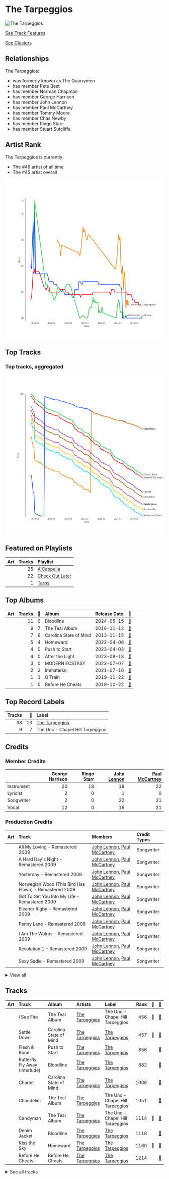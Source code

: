 
# The Tarpeggios


<img src="https://i.scdn.co/image/ab6761610000e5eb4b2621bf3c5f2197ee957582" alt="The Tarpeggios" width="100" />

[See Track Features](audio_features.md)

[See Clusters](clusters/overview.md)

## Relationships

The Tarpeggios:
- was formerly known as The Quarrymen
- has member Pete Best
- has member Norman Chapman
- has member George Harrison
- has member John Lennon
- has member Paul McCartney
- has member Tommy Moore
- has member Chas Newby
- has member Ringo Starr
- has member Stuart Sutcliffe

## Artist Rank
The Tarpeggios is currently:
- The #49 artist of all time
- The #45 artist overall

![Rank of The Tarpeggios over time](../../images/artists/the_tarpeggios/rank_time_series.png)
## Top Tracks


### Top tracks, aggregated

![Track score ranking over time](../../images/artists/the_tarpeggios/track_rank_time_series_score.png)
## Featured on Playlists
| Art | Tracks | Playlist |
|:---|---:|:---|
| <img src="https://mosaic.scdn.co/640/ab67616d00001e025d990e8b45c848dc22885f89ab67616d00001e0262f44cdb37183a309fc1032fab67616d00001e0284470dd6235917e2e40e11f0ab67616d00001e02bb7018e16a77e5ce4744fa93" alt="" width="50" /> | 25 | [A Cappella](../../playlists/a_cappella/overview.md) |
| <img src="https://mosaic.scdn.co/640/ab67616d00001e02b898e1af5571ea5402fdd764ab67616d00001e02e5d079704778dc9534c73a91ab67616d00001e02e7b975daf944ff0d1ffce056ab67616d00001e02fdeffdb0cd2b8bb696319e8c" alt="" width="50" /> | 22 | [Check Out Later](../../playlists/check_out_later/overview.md) |
| <img src="https://mosaic.scdn.co/640/ab67616d00001e0203668e3f13559554eca8ccc6ab67616d00001e020eb56329734f9400c1639359ab67616d00001e0214ed51ab46ef0765182bb8a0ab67616d00001e02987a1825341694ec9bc62457" alt="" width="50" /> | 1 | [Tarps](../../playlists/tarps/overview.md) |

## Top Albums

| Art | Tracks | 💚 | Album | Release Date | 🔗 |
|:---|---:|---:|:---|:---|:---|
| <img src="https://i.scdn.co/image/ab67616d0000b273b898e1af5571ea5402fdd764" alt="" width="50" /> | 11 | 0 | Bloodline | 2024-05-15 | [🔗](https://open.spotify.com/album/5XMETYH0wL2F3qDpWfVKzw) |
| <img src="https://i.scdn.co/image/ab67616d0000b273bb7018e16a77e5ce4744fa93" alt="" width="50" /> | 9 | 7 | The Teal Album | 2016-11-12 | [🔗](https://open.spotify.com/album/7mTQ62MIYHSbkZHGjY0Ftg) |
| <img src="https://i.scdn.co/image/ab67616d0000b2735d990e8b45c848dc22885f89" alt="" width="50" /> | 7 | 6 | Carolina State of Mind | 2013-11-15 | [🔗](https://open.spotify.com/album/3zKusinRVxdC5s2wOPYBgX) |
| <img src="https://i.scdn.co/image/ab67616d0000b273fc82939fb76760e640d7edca" alt="" width="50" /> | 5 | 4 | Homeward | 2022-04-08 | [🔗](https://open.spotify.com/album/2FiDSelqVoi7VQfpmaMRJK) |
| <img src="https://i.scdn.co/image/ab67616d0000b273fdeffdb0cd2b8bb696319e8c" alt="" width="50" /> | 4 | 0 | Push to Start | 2023-04-03 | [🔗](https://open.spotify.com/album/4ggdFWPHn5rTdUrw4s46yS) |
| <img src="https://i.scdn.co/image/ab67616d0000b273e7b975daf944ff0d1ffce056" alt="" width="50" /> | 4 | 0 | After the Light | 2023-08-18 | [🔗](https://open.spotify.com/album/5Q9k2sd9kFnmPEJjdsFIpV) |
| <img src="https://i.scdn.co/image/ab67616d0000b273e5d079704778dc9534c73a91" alt="" width="50" /> | 3 | 0 | MODERN ECSTASY | 2023-07-07 | [🔗](https://open.spotify.com/album/3EFIthm5Zjb7MfuXeDJb9A) |
| <img src="https://i.scdn.co/image/ab67616d0000b27322f75e45afe2febb7d3f4cac" alt="" width="50" /> | 2 | 2 | Immaterial | 2021-07-16 | [🔗](https://open.spotify.com/album/5YgtPHMCi4dGtL6JarEGkI) |
| <img src="https://i.scdn.co/image/ab67616d0000b27362f44cdb37183a309fc1032f" alt="" width="50" /> | 1 | 1 | G Train | 2019-11-22 | [🔗](https://open.spotify.com/album/0vmio1Hc8vrU7scyVa6BYK) |
| <img src="https://i.scdn.co/image/ab67616d0000b273e443608c9f1cf2fdb6c36d37" alt="" width="50" /> | 1 | 0 | Before He Cheats | 2019-10-22 | [🔗](https://open.spotify.com/album/7bndGIMX7IOBjG3J7O0BEQ) |

## Top Record Labels

| Tracks | 💚 | Label |
|---:|---:|:---|
| 38 | 13 | [The Tarpeggios](../../labels/the_tarpeggios/overview.md) |
| 9 | 7 | The Unc - Chapel Hill Tarpeggios |

## Credits

### Member Credits

| | George Harrison | Ringo Starr | [John Lennon](../../producers/john_lennon/overview.md) | [Paul McCartney](../../producers/paul_mccartney/overview.md) |
|:---|---:|---:|---:|---:|
| Instrument | 20 | 18 | 18 | 22 |
| Lyricist | 2 | 0 | 1 | 0 |
| Songwriter | 2 | 0 | 22 | 21 |
| Vocal | 12 | 0 | 16 | 21 |
### Production Credits

| Art | Track | Members | Credit Types |
|:---|:---|:---|:---|
| <img src="https://i.scdn.co/image/ab67616d0000b273608a63ad5b18e99da94a3f73" alt="" width="50" /> | All My Loving - Remastered 2009 | [John Lennon](../../../producers/john_lennon/overview.md), [Paul McCartney](../../../producers/paul_mccartney/overview.md) | Songwriter |
| <img src="https://i.scdn.co/image/ab67616d0000b273e230f303815e82a86713eedd" alt="" width="50" /> | A Hard Day's Night - Remastered 2009 | [John Lennon](../../../producers/john_lennon/overview.md), [Paul McCartney](../../../producers/paul_mccartney/overview.md) | Songwriter |
| <img src="https://i.scdn.co/image/ab67616d0000b273e3e3b64cea45265469d4cafa" alt="" width="50" /> | Yesterday - Remastered 2009 | [John Lennon](../../../producers/john_lennon/overview.md), [Paul McCartney](../../../producers/paul_mccartney/overview.md) | Songwriter |
| <img src="https://i.scdn.co/image/ab67616d0000b273ed801e58a9ababdea6ac7ce4" alt="" width="50" /> | Norwegian Wood (This Bird Has Flown) - Remastered 2009 | [John Lennon](../../../producers/john_lennon/overview.md), [Paul McCartney](../../../producers/paul_mccartney/overview.md) | Songwriter |
| <img src="https://i.scdn.co/image/ab67616d0000b27328b8b9b46428896e6491e97a" alt="" width="50" /> | Got To Get You Into My Life - Remastered 2009 | [John Lennon](../../../producers/john_lennon/overview.md), [Paul McCartney](../../../producers/paul_mccartney/overview.md) | Songwriter |
| <img src="https://i.scdn.co/image/ab67616d0000b27328b8b9b46428896e6491e97a" alt="" width="50" /> | Eleanor Rigby - Remastered 2009 | [John Lennon](../../../producers/john_lennon/overview.md), [Paul McCartney](../../../producers/paul_mccartney/overview.md) | Songwriter |
| <img src="https://i.scdn.co/image/ab67616d0000b273692d9189b2bd75525893f0c1" alt="" width="50" /> | Penny Lane - Remastered 2009 | [John Lennon](../../../producers/john_lennon/overview.md), [Paul McCartney](../../../producers/paul_mccartney/overview.md) | Songwriter |
| <img src="https://i.scdn.co/image/ab67616d0000b273692d9189b2bd75525893f0c1" alt="" width="50" /> | I Am The Walrus - Remastered 2009 | [John Lennon](../../../producers/john_lennon/overview.md), [Paul McCartney](../../../producers/paul_mccartney/overview.md) | Songwriter |
| <img src="https://i.scdn.co/image/ab67616d0000b2734ce8b4e42588bf18182a1ad2" alt="" width="50" /> | Revolution 1 - Remastered 2009 | [John Lennon](../../../producers/john_lennon/overview.md), [Paul McCartney](../../../producers/paul_mccartney/overview.md) | Songwriter |
| <img src="https://i.scdn.co/image/ab67616d0000b2734ce8b4e42588bf18182a1ad2" alt="" width="50" /> | Sexy Sadie - Remastered 2009 | [John Lennon](../../../producers/john_lennon/overview.md), [Paul McCartney](../../../producers/paul_mccartney/overview.md) | Songwriter |


<details>
<summary>View all</summary>

| Art | Track | Members | Credit Types |
|:---|:---|:---|:---|
| <img src="https://i.scdn.co/image/ab67616d0000b2734ce8b4e42588bf18182a1ad2" alt="" width="50" /> | While My Guitar Gently Weeps - Remastered 2009 | George Harrison | Lyricist, Songwriter |
| <img src="https://i.scdn.co/image/ab67616d0000b2734ce8b4e42588bf18182a1ad2" alt="" width="50" /> | Dear Prudence - Remastered 2009 | [John Lennon](../../../producers/john_lennon/overview.md), [Paul McCartney](../../../producers/paul_mccartney/overview.md) | Songwriter |
| <img src="https://i.scdn.co/image/ab67616d0000b2734ce8b4e42588bf18182a1ad2" alt="" width="50" /> | Blackbird - Remastered 2009 | [John Lennon](../../../producers/john_lennon/overview.md), [Paul McCartney](../../../producers/paul_mccartney/overview.md) | Songwriter |
| <img src="https://i.scdn.co/image/ab67616d0000b273dc30583ba717007b00cceb25" alt="" width="50" /> | Golden Slumbers - Remastered 2009 | [John Lennon](../../../producers/john_lennon/overview.md), [Paul McCartney](../../../producers/paul_mccartney/overview.md) | Songwriter |
| <img src="https://i.scdn.co/image/ab67616d0000b273dc30583ba717007b00cceb25" alt="" width="50" /> | Something - Remastered 2009 | George Harrison | Lyricist, Songwriter |
| <img src="https://i.scdn.co/image/ab67616d0000b273dc30583ba717007b00cceb25" alt="" width="50" /> | Because - Remastered 2009 | [John Lennon](../../../producers/john_lennon/overview.md), [Paul McCartney](../../../producers/paul_mccartney/overview.md) | Songwriter |
| <img src="https://i.scdn.co/image/ab67616d0000b273dc30583ba717007b00cceb25" alt="" width="50" /> | Come Together - Remastered 2009 | [John Lennon](../../../producers/john_lennon/overview.md), [Paul McCartney](../../../producers/paul_mccartney/overview.md) | Songwriter |
| <img src="https://i.scdn.co/image/ab67616d0000b273dc30583ba717007b00cceb25" alt="" width="50" /> | Oh! Darling - Remastered 2009 | [John Lennon](../../../producers/john_lennon/overview.md), [Paul McCartney](../../../producers/paul_mccartney/overview.md) | Songwriter |
| <img src="https://i.scdn.co/image/ab67616d0000b273dc30583ba717007b00cceb25" alt="" width="50" /> | I Want You (She's So Heavy) - Remastered 2009 | [John Lennon](../../../producers/john_lennon/overview.md), [Paul McCartney](../../../producers/paul_mccartney/overview.md) | Songwriter |
| <img src="https://i.scdn.co/image/ab67616d0000b27384243a01af3c77b56fe01ab1" alt="" width="50" /> | Get Back - Remastered 2009 | [John Lennon](../../../producers/john_lennon/overview.md), [Paul McCartney](../../../producers/paul_mccartney/overview.md) | Songwriter |
| <img src="https://i.scdn.co/image/ab67616d0000b27384243a01af3c77b56fe01ab1" alt="" width="50" /> | Across The Universe - Remastered 2009 | [John Lennon](../../../producers/john_lennon/overview.md), [Paul McCartney](../../../producers/paul_mccartney/overview.md) | Songwriter |
| <img src="https://i.scdn.co/image/ab67616d0000b27384243a01af3c77b56fe01ab1" alt="" width="50" /> | Let It Be - Remastered 2009 | [John Lennon](../../../producers/john_lennon/overview.md), [Paul McCartney](../../../producers/paul_mccartney/overview.md) | Songwriter |
| <img src="https://i.scdn.co/image/ab67616d0000b273582d56ce20fe0146ffa0e5cf" alt="" width="50" /> | Day Tripper - Remastered 2015 | [John Lennon](../../../producers/john_lennon/overview.md), [Paul McCartney](../../../producers/paul_mccartney/overview.md) | Songwriter |
| <img src="https://i.scdn.co/image/ab67616d0000b2739729d686606e6be27346da30" alt="" width="50" /> | Imagine | [John Lennon](../../../producers/john_lennon/overview.md) | Lyricist, Songwriter |

</details>


## Tracks

| Art | Track | Album | Artists | Label | Rank | 💚 | 🔗 |
|:---|:---|:---|:---|:---|---:|:---|:---|
| <img src="https://i.scdn.co/image/ab67616d0000b273bb7018e16a77e5ce4744fa93" alt="" width="50" /> | I See Fire | The Teal Album | [The Tarpeggios](overview.md) | The Unc - Chapel Hill Tarpeggios | 456 | 💚 | [🔗](https://open.spotify.com/track/4Mp2l1tCHxnm65a6yQ8lph) |
| <img src="https://i.scdn.co/image/ab67616d0000b2735d990e8b45c848dc22885f89" alt="" width="50" /> | Settle Down | Carolina State of Mind | [The Tarpeggios](overview.md) | [The Tarpeggios](../../labels/the_tarpeggios) | 457 | 💚 | [🔗](https://open.spotify.com/track/2RGGnyqlJ65QcpA4FggZ2x) |
| <img src="https://i.scdn.co/image/ab67616d0000b273fdeffdb0cd2b8bb696319e8c" alt="" width="50" /> | Flesh & Bone | Push to Start | [The Tarpeggios](overview.md) | [The Tarpeggios](../../labels/the_tarpeggios) | 856 | | [🔗](https://open.spotify.com/track/07Y1FyOg5wP1AD46E0MSKC) |
| <img src="https://i.scdn.co/image/ab67616d0000b273b898e1af5571ea5402fdd764" alt="" width="50" /> | Butterfly Fly Away (Interlude) | Bloodline | [The Tarpeggios](overview.md) | [The Tarpeggios](../../labels/the_tarpeggios) | 882 | | [🔗](https://open.spotify.com/track/0GsbP210Yw4NADxGJWBBld) |
| <img src="https://i.scdn.co/image/ab67616d0000b2735d990e8b45c848dc22885f89" alt="" width="50" /> | Chariot | Carolina State of Mind | [The Tarpeggios](overview.md) | [The Tarpeggios](../../labels/the_tarpeggios) | 1006 | | [🔗](https://open.spotify.com/track/0of5rsasONYN34mx4rSgsn) |
| <img src="https://i.scdn.co/image/ab67616d0000b273bb7018e16a77e5ce4744fa93" alt="" width="50" /> | Chandelier | The Teal Album | [The Tarpeggios](overview.md) | The Unc - Chapel Hill Tarpeggios | 1051 | | [🔗](https://open.spotify.com/track/132bFFrU2GvmvebqUlO2qS) |
| <img src="https://i.scdn.co/image/ab67616d0000b273bb7018e16a77e5ce4744fa93" alt="" width="50" /> | Candyman | The Teal Album | [The Tarpeggios](overview.md) | The Unc - Chapel Hill Tarpeggios | 1114 | 💚 | [🔗](https://open.spotify.com/track/1OEnvNhDx4iYvjKD8rIp89) |
| <img src="https://i.scdn.co/image/ab67616d0000b273b898e1af5571ea5402fdd764" alt="" width="50" /> | Denim Jacket | Bloodline | [The Tarpeggios](overview.md) | [The Tarpeggios](../../labels/the_tarpeggios) | 1118 | | [🔗](https://open.spotify.com/track/1OdzHKbEWGiYhCBdCCnOQR) |
| <img src="https://i.scdn.co/image/ab67616d0000b273fc82939fb76760e640d7edca" alt="" width="50" /> | Kiss the Sky | Homeward | [The Tarpeggios](overview.md) | [The Tarpeggios](../../labels/the_tarpeggios) | 1160 | 💚 | [🔗](https://open.spotify.com/track/1alIiVzLvztXf92CxCXY1B) |
| <img src="https://i.scdn.co/image/ab67616d0000b273e443608c9f1cf2fdb6c36d37" alt="" width="50" /> | Before He Cheats | Before He Cheats | [The Tarpeggios](overview.md) | [The Tarpeggios](../../labels/the_tarpeggios) | 1214 | | [🔗](https://open.spotify.com/track/1kRKhFJLbqoXeBUecl8eZa) |


<details>
<summary>See all tracks</summary>

| Art | Track | Album | Artists | Label | Rank | 💚 | 🔗 |
|:---|:---|:---|:---|:---|---:|:---|:---|
| <img src="https://i.scdn.co/image/ab67616d0000b273bb7018e16a77e5ce4744fa93" alt="" width="50" /> | Can't Take My Eyes off You | The Teal Album | [The Tarpeggios](overview.md) | The Unc - Chapel Hill Tarpeggios | 1250 | 💚 | [🔗](https://open.spotify.com/track/1wT7nx5HLq9mhBf3P0BwTf) |
| <img src="https://i.scdn.co/image/ab67616d0000b273bb7018e16a77e5ce4744fa93" alt="" width="50" /> | Bottom of the River | The Teal Album | [The Tarpeggios](overview.md) | The Unc - Chapel Hill Tarpeggios | 1285 | 💚 | [🔗](https://open.spotify.com/track/25XUZBlrcbb5U2fsJBY03P) |
| <img src="https://i.scdn.co/image/ab67616d0000b273e5d079704778dc9534c73a91" alt="" width="50" /> | Perfect Illusion | MODERN ECSTASY | [The Tarpeggios](overview.md) | [The Tarpeggios](../../labels/the_tarpeggios) | 1299 | | [🔗](https://open.spotify.com/track/29SUtH1OM0qfXinI7c4JOM) |
| <img src="https://i.scdn.co/image/ab67616d0000b273b898e1af5571ea5402fdd764" alt="" width="50" /> | Let's Build A House (Live) | Bloodline | [The Tarpeggios](overview.md) | [The Tarpeggios](../../labels/the_tarpeggios) | 1306 | | [🔗](https://open.spotify.com/track/2B5WZpAuAURn81AZTxveaU) |
| <img src="https://i.scdn.co/image/ab67616d0000b273b898e1af5571ea5402fdd764" alt="" width="50" /> | Stand | Bloodline | [The Tarpeggios](overview.md) | [The Tarpeggios](../../labels/the_tarpeggios) | 1369 | | [🔗](https://open.spotify.com/track/2SvQJBFy7QQXwHgJH1Cfri) |
| <img src="https://i.scdn.co/image/ab67616d0000b2735d990e8b45c848dc22885f89" alt="" width="50" /> | I Knew You Were Trouble | Carolina State of Mind | [The Tarpeggios](overview.md) | [The Tarpeggios](../../labels/the_tarpeggios) | 1473 | 💚 | [🔗](https://open.spotify.com/track/2uB0wu6NOxNAEYmKvf1VDi) |
| <img src="https://i.scdn.co/image/ab67616d0000b273b898e1af5571ea5402fdd764" alt="" width="50" /> | Forgive Me | Bloodline | [The Tarpeggios](overview.md) | [The Tarpeggios](../../labels/the_tarpeggios) | 1482 | | [🔗](https://open.spotify.com/track/2xapxfPwprpKNEAFb1yZfV) |
| <img src="https://i.scdn.co/image/ab67616d0000b273fc82939fb76760e640d7edca" alt="" width="50" /> | The End (Interlude) | Homeward | [The Tarpeggios](overview.md) | [The Tarpeggios](../../labels/the_tarpeggios) | 1515 | 💚 | [🔗](https://open.spotify.com/track/36TvCuzr3KGsG8UdZ9tk8e) |
| <img src="https://i.scdn.co/image/ab67616d0000b273fc82939fb76760e640d7edca" alt="" width="50" /> | Golden Slumbers / Carry That Weight | Homeward | [The Tarpeggios](overview.md) | [The Tarpeggios](../../labels/the_tarpeggios) | 1534 | 💚 | [🔗](https://open.spotify.com/track/3CJwaHt5VqpKaoJ4h523AB) |
| <img src="https://i.scdn.co/image/ab67616d0000b273e7b975daf944ff0d1ffce056" alt="" width="50" /> | Cellophane | After the Light | [The Tarpeggios](overview.md) | [The Tarpeggios](../../labels/the_tarpeggios) | 1549 | | [🔗](https://open.spotify.com/track/3GpSIZNdBPTOfyP5Hb8TrG) |
| <img src="https://i.scdn.co/image/ab67616d0000b273bb7018e16a77e5ce4744fa93" alt="" width="50" /> | Drag Me Down / As Long as You Love Me | The Teal Album | [The Tarpeggios](overview.md) | The Unc - Chapel Hill Tarpeggios | 1550 | 💚 | [🔗](https://open.spotify.com/track/3GqtzxfUrdmrApqEMaWggL) |
| <img src="https://i.scdn.co/image/ab67616d0000b273b898e1af5571ea5402fdd764" alt="" width="50" /> | Savior Complex (Interlude) | Bloodline | [The Tarpeggios](overview.md) | [The Tarpeggios](../../labels/the_tarpeggios) | 1585 | | [🔗](https://open.spotify.com/track/3Q449loMAJA8ZubCU5Ykkl) |
| <img src="https://i.scdn.co/image/ab67616d0000b27322f75e45afe2febb7d3f4cac" alt="" width="50" /> | XS | Immaterial | [The Tarpeggios](overview.md) | [The Tarpeggios](../../labels/the_tarpeggios) | 1684 | 💚 | [🔗](https://open.spotify.com/track/3s8C5wAXYgvpmzBhTduJBg) |
| <img src="https://i.scdn.co/image/ab67616d0000b273fc82939fb76760e640d7edca" alt="" width="50" /> | Sanctify | Homeward | [The Tarpeggios](overview.md) | [The Tarpeggios](../../labels/the_tarpeggios) | 1697 | | [🔗](https://open.spotify.com/track/3uKuUjR2RMJFFbIAz8l459) |
| <img src="https://i.scdn.co/image/ab67616d0000b273fc82939fb76760e640d7edca" alt="" width="50" /> | You Take My Breath Away | Homeward | [The Tarpeggios](overview.md) | [The Tarpeggios](../../labels/the_tarpeggios) | 1724 | 💚 | [🔗](https://open.spotify.com/track/430GqLsbnIps8OZoZUCIYp) |
| <img src="https://i.scdn.co/image/ab67616d0000b273e7b975daf944ff0d1ffce056" alt="" width="50" /> | Dawn FM | After the Light | [The Tarpeggios](overview.md) | [The Tarpeggios](../../labels/the_tarpeggios) | 1789 | | [🔗](https://open.spotify.com/track/4KWIpxAss4Pi8Bw3cQEmmZ) |
| <img src="https://i.scdn.co/image/ab67616d0000b273fdeffdb0cd2b8bb696319e8c" alt="" width="50" /> | Rose Leaves | Push to Start | [The Tarpeggios](overview.md) | [The Tarpeggios](../../labels/the_tarpeggios) | 1797 | | [🔗](https://open.spotify.com/track/4MMaTPiAfYv2wK6elsWPZK) |
| <img src="https://i.scdn.co/image/ab67616d0000b2735d990e8b45c848dc22885f89" alt="" width="50" /> | Lullabye (Goodnight, My Angel) | Carolina State of Mind | [The Tarpeggios](overview.md) | [The Tarpeggios](../../labels/the_tarpeggios) | 1806 | 💚 | [🔗](https://open.spotify.com/track/4OXK8cslw5QGKzk6U1yRfU) |
| <img src="https://i.scdn.co/image/ab67616d0000b273fdeffdb0cd2b8bb696319e8c" alt="" width="50" /> | Sweet | Push to Start | [The Tarpeggios](overview.md) | [The Tarpeggios](../../labels/the_tarpeggios) | 1830 | | [🔗](https://open.spotify.com/track/4VdGUfFm4BQqRs7hdnA0zj) |
| <img src="https://i.scdn.co/image/ab67616d0000b273e7b975daf944ff0d1ffce056" alt="" width="50" /> | Santa Monica | After the Light | [The Tarpeggios](overview.md) | [The Tarpeggios](../../labels/the_tarpeggios) | 1914 | | [🔗](https://open.spotify.com/track/4sIjwLzVOUNTucmP4ALaGC) |
| <img src="https://i.scdn.co/image/ab67616d0000b273bb7018e16a77e5ce4744fa93" alt="" width="50" /> | Blank Space | The Teal Album | [The Tarpeggios](overview.md) | The Unc - Chapel Hill Tarpeggios | 1964 | | [🔗](https://open.spotify.com/track/55uhowm3d20ahlHjQNa78b) |
| <img src="https://i.scdn.co/image/ab67616d0000b2735d990e8b45c848dc22885f89" alt="" width="50" /> | Home | Carolina State of Mind | [The Tarpeggios](overview.md) | [The Tarpeggios](../../labels/the_tarpeggios) | 1997 | 💚 | [🔗](https://open.spotify.com/track/5EiVVKFfodbFiHTCFEB1i3) |
| <img src="https://i.scdn.co/image/ab67616d0000b273b898e1af5571ea5402fdd764" alt="" width="50" /> | Neu Roses (Intro) | Bloodline | [The Tarpeggios](overview.md) | [The Tarpeggios](../../labels/the_tarpeggios) | 2012 | | [🔗](https://open.spotify.com/track/5H1pu1hepKH0GEv9EKvrIt) |
| <img src="https://i.scdn.co/image/ab67616d0000b273e5d079704778dc9534c73a91" alt="" width="50" /> | Pink + White | MODERN ECSTASY | [The Tarpeggios](overview.md) | [The Tarpeggios](../../labels/the_tarpeggios) | 2024 | | [🔗](https://open.spotify.com/track/5Jpj2lXrRGZRuApSu1CExm) |
| <img src="https://i.scdn.co/image/ab67616d0000b273e7b975daf944ff0d1ffce056" alt="" width="50" /> | Life Itself | After the Light | [The Tarpeggios](overview.md) | [The Tarpeggios](../../labels/the_tarpeggios) | 2085 | | [🔗](https://open.spotify.com/track/5azbTkuf8n5Hmlnc1ajzkY) |
| <img src="https://i.scdn.co/image/ab67616d0000b273b898e1af5571ea5402fdd764" alt="" width="50" /> | Into You | Bloodline | [The Tarpeggios](overview.md) | [The Tarpeggios](../../labels/the_tarpeggios) | 2104 | | [🔗](https://open.spotify.com/track/5gF7iojRdalqupWW6PJppX) |
| <img src="https://i.scdn.co/image/ab67616d0000b273b898e1af5571ea5402fdd764" alt="" width="50" /> | Invincible | Bloodline | [The Tarpeggios](overview.md) | [The Tarpeggios](../../labels/the_tarpeggios) | 2114 | | [🔗](https://open.spotify.com/track/5jGSr1nD2v5yDl2wTU2okx) |
| <img src="https://i.scdn.co/image/ab67616d0000b2735d990e8b45c848dc22885f89" alt="" width="50" /> | Carolina State of Mind | Carolina State of Mind | [The Tarpeggios](overview.md) | [The Tarpeggios](../../labels/the_tarpeggios) | 2187 | 💚 | [🔗](https://open.spotify.com/track/60xweUiIfi93UhZEDN3DKY) |
| <img src="https://i.scdn.co/image/ab67616d0000b2735d990e8b45c848dc22885f89" alt="" width="50" /> | The Scientist | Carolina State of Mind | [The Tarpeggios](overview.md) | [The Tarpeggios](../../labels/the_tarpeggios) | 2270 | 💚 | [🔗](https://open.spotify.com/track/6NOjptrSCGSEr6vvSQuDmC) |
| <img src="https://i.scdn.co/image/ab67616d0000b273bb7018e16a77e5ce4744fa93" alt="" width="50" /> | A Case of You | The Teal Album | [The Tarpeggios](overview.md) | The Unc - Chapel Hill Tarpeggios | 2320 | 💚 | [🔗](https://open.spotify.com/track/6YwWeHUYCkRoGJWGtohs0j) |
| <img src="https://i.scdn.co/image/ab67616d0000b273b898e1af5571ea5402fdd764" alt="" width="50" /> | Late Night Talking (Live) | Bloodline | [The Tarpeggios](overview.md) | [The Tarpeggios](../../labels/the_tarpeggios) | 2344 | | [🔗](https://open.spotify.com/track/6gfewAvYh7RjG1D5tlhDFz) |
| <img src="https://i.scdn.co/image/ab67616d0000b273b898e1af5571ea5402fdd764" alt="" width="50" /> | As | Bloodline | [The Tarpeggios](overview.md) | [The Tarpeggios](../../labels/the_tarpeggios) | 2347 | | [🔗](https://open.spotify.com/track/6hAMfVONnyITSHQaPjErZF) |
| <img src="https://i.scdn.co/image/ab67616d0000b27322f75e45afe2febb7d3f4cac" alt="" width="50" /> | Wife You Up | Immaterial | [The Tarpeggios](overview.md) | [The Tarpeggios](../../labels/the_tarpeggios) | 2430 | 💚 | [🔗](https://open.spotify.com/track/73dGGJmQ9ERvnumjuG5LES) |
| <img src="https://i.scdn.co/image/ab67616d0000b273e5d079704778dc9534c73a91" alt="" width="50" /> | From Fire | MODERN ECSTASY | [The Tarpeggios](overview.md) | [The Tarpeggios](../../labels/the_tarpeggios) | 2454 | | [🔗](https://open.spotify.com/track/78iAMQZjxLsIlZleVCLn36) |
| <img src="https://i.scdn.co/image/ab67616d0000b273bb7018e16a77e5ce4744fa93" alt="" width="50" /> | Build Me up Buttercup | The Teal Album | [The Tarpeggios](overview.md) | The Unc - Chapel Hill Tarpeggios | 2486 | 💚 | [🔗](https://open.spotify.com/track/7Gi0VBh0IsTbIncQGNJjv3) |
| <img src="https://i.scdn.co/image/ab67616d0000b27362f44cdb37183a309fc1032f" alt="" width="50" /> | G Train | G Train | [The Tarpeggios](overview.md) | [The Tarpeggios](../../labels/the_tarpeggios) | 2494 | 💚 | [🔗](https://open.spotify.com/track/7IFr6PZwvtqBJEMl55Omvx) |
| <img src="https://i.scdn.co/image/ab67616d0000b273fdeffdb0cd2b8bb696319e8c" alt="" width="50" /> | Hallucinate | Push to Start | [The Tarpeggios](overview.md) | [The Tarpeggios](../../labels/the_tarpeggios) | 2545 | | [🔗](https://open.spotify.com/track/7if1wRYtErHssU5Gbwr5Vg) |

</details>

